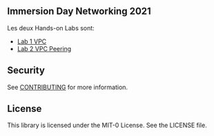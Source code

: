 ## Immersion Day Networking 2021

Les deux Hands-on Labs sont:
- [Lab 1 VPC](LAB1_VPCBasics)
- [Lab 2 VPC Peering](LAB2_VPCAdv)

## Security

See [CONTRIBUTING](CONTRIBUTING.md#security-issue-notifications) for more information.

## License

This library is licensed under the MIT-0 License. See the LICENSE file.